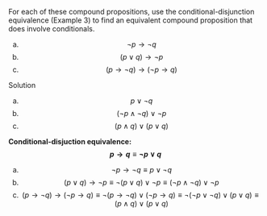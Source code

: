 For each of these compound propositions, use the conditional-disjunction equivalence (Example 3) to find an equivalent compound proposition that does involve conditionals.

1. $$\neg p \rightarrow \neg q$$
2. $$(p \vee q) \rightarrow \neg p$$
3. $$(p \rightarrow \neg q) \rightarrow (\neg p \rightarrow q)$$

Solution 

1. $$p \vee \neg q$$
2. $$(\neg p \wedge \neg q) \vee \neg p$$
3. $$(p \wedge q) \vee (p \vee q)$$

**Conditional-disjuction equivalence: $$p \rightarrow q \equiv \neg p \vee q$$**

1. $$\neg p \rightarrow \neg q \equiv p \vee \neg q$$
2. $$(p \vee q) \rightarrow \neg p \equiv \neg (p \vee q) \vee \neg p \equiv (\neg p \wedge \neg q) \vee \neg p$$
3. $$(p \rightarrow \neg q) \rightarrow (\neg p \rightarrow q) \equiv \neg (p \rightarrow \neg q) \vee (\neg p \rightarrow q) \equiv \neg (\neg p \vee \neg q) \vee (p \vee q) \equiv (p \wedge q) \vee (p \vee q)$$

<style type="text/css">
    ol { list-style-type: lower-alpha; }
</style>
